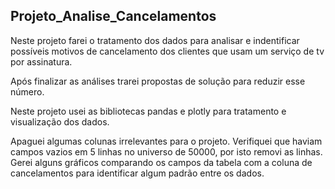 ## Projeto_Analise_Cancelamentos

Neste projeto farei o tratamento dos dados para analisar e indentificar possíveis motivos de cancelamento dos clientes que usam um serviço de tv por assinatura.

Após finalizar as análises trarei propostas de solução para reduzir esse número.

Neste projeto usei as bibliotecas pandas e plotly para tratamento e visualização dos dados.

Apaguei algumas colunas irrelevantes para o projeto.
Verifiquei que haviam campos vazios em 5 linhas no universo de 50000, por isto removi as linhas. 
Gerei alguns gráficos comparando os campos da tabela com a coluna de cancelamentos para identificar algum padrão entre os dados. 
